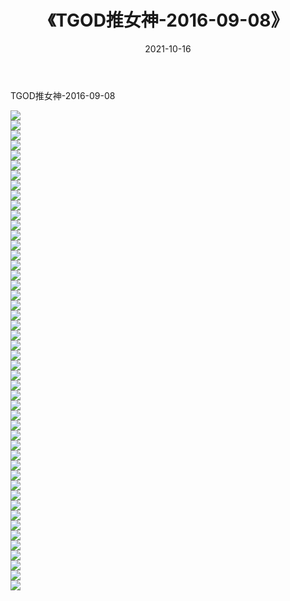 ﻿---
layout: post
title:  《TGOD推女神-2016-09-08》
date:   2021-10-16
img: http://img.660000.xyz/Sharelink/网络美图/2021/TGOD推女神-2016-09-08/000.jpg
categories: [美女, 清纯, 唯美]
---

TGOD推女神-2016-09-08

  ![](http://img.660000.xyz/Sharelink/网络美图/2021/TGOD推女神-2016-09-08/001.jpg) <br> ![](http://img.660000.xyz/Sharelink/网络美图/2021/TGOD推女神-2016-09-08/002.jpg) <br> ![](http://img.660000.xyz/Sharelink/网络美图/2021/TGOD推女神-2016-09-08/003.jpg) <br> ![](http://img.660000.xyz/Sharelink/网络美图/2021/TGOD推女神-2016-09-08/004.jpg) <br> ![](http://img.660000.xyz/Sharelink/网络美图/2021/TGOD推女神-2016-09-08/005.jpg) <br> ![](http://img.660000.xyz/Sharelink/网络美图/2021/TGOD推女神-2016-09-08/006.jpg) <br> ![](http://img.660000.xyz/Sharelink/网络美图/2021/TGOD推女神-2016-09-08/007.jpg) <br> ![](http://img.660000.xyz/Sharelink/网络美图/2021/TGOD推女神-2016-09-08/008.jpg) <br> ![](http://img.660000.xyz/Sharelink/网络美图/2021/TGOD推女神-2016-09-08/009.jpg) <br> ![](http://img.660000.xyz/Sharelink/网络美图/2021/TGOD推女神-2016-09-08/010.jpg) <br> ![](http://img.660000.xyz/Sharelink/网络美图/2021/TGOD推女神-2016-09-08/011.jpg) <br> ![](http://img.660000.xyz/Sharelink/网络美图/2021/TGOD推女神-2016-09-08/012.jpg) <br> ![](http://img.660000.xyz/Sharelink/网络美图/2021/TGOD推女神-2016-09-08/013.jpg) <br> ![](http://img.660000.xyz/Sharelink/网络美图/2021/TGOD推女神-2016-09-08/014.jpg) <br> ![](http://img.660000.xyz/Sharelink/网络美图/2021/TGOD推女神-2016-09-08/015.jpg) <br> ![](http://img.660000.xyz/Sharelink/网络美图/2021/TGOD推女神-2016-09-08/016.jpg) <br> ![](http://img.660000.xyz/Sharelink/网络美图/2021/TGOD推女神-2016-09-08/017.jpg) <br> ![](http://img.660000.xyz/Sharelink/网络美图/2021/TGOD推女神-2016-09-08/018.jpg) <br> ![](http://img.660000.xyz/Sharelink/网络美图/2021/TGOD推女神-2016-09-08/019.jpg) <br> ![](http://img.660000.xyz/Sharelink/网络美图/2021/TGOD推女神-2016-09-08/020.jpg) <br> ![](http://img.660000.xyz/Sharelink/网络美图/2021/TGOD推女神-2016-09-08/021.jpg) <br> ![](http://img.660000.xyz/Sharelink/网络美图/2021/TGOD推女神-2016-09-08/022.jpg) <br> ![](http://img.660000.xyz/Sharelink/网络美图/2021/TGOD推女神-2016-09-08/023.jpg) <br> ![](http://img.660000.xyz/Sharelink/网络美图/2021/TGOD推女神-2016-09-08/024.jpg) <br> ![](http://img.660000.xyz/Sharelink/网络美图/2021/TGOD推女神-2016-09-08/025.jpg) <br> ![](http://img.660000.xyz/Sharelink/网络美图/2021/TGOD推女神-2016-09-08/026.jpg) <br> ![](http://img.660000.xyz/Sharelink/网络美图/2021/TGOD推女神-2016-09-08/027.jpg) <br> ![](http://img.660000.xyz/Sharelink/网络美图/2021/TGOD推女神-2016-09-08/028.jpg) <br> ![](http://img.660000.xyz/Sharelink/网络美图/2021/TGOD推女神-2016-09-08/029.jpg) <br> ![](http://img.660000.xyz/Sharelink/网络美图/2021/TGOD推女神-2016-09-08/030.jpg) <br> ![](http://img.660000.xyz/Sharelink/网络美图/2021/TGOD推女神-2016-09-08/031.jpg) <br> ![](http://img.660000.xyz/Sharelink/网络美图/2021/TGOD推女神-2016-09-08/032.jpg) <br> ![](http://img.660000.xyz/Sharelink/网络美图/2021/TGOD推女神-2016-09-08/033.jpg) <br> ![](http://img.660000.xyz/Sharelink/网络美图/2021/TGOD推女神-2016-09-08/034.jpg) <br> ![](http://img.660000.xyz/Sharelink/网络美图/2021/TGOD推女神-2016-09-08/035.jpg) <br> ![](http://img.660000.xyz/Sharelink/网络美图/2021/TGOD推女神-2016-09-08/036.jpg) <br> ![](http://img.660000.xyz/Sharelink/网络美图/2021/TGOD推女神-2016-09-08/037.jpg) <br> ![](http://img.660000.xyz/Sharelink/网络美图/2021/TGOD推女神-2016-09-08/038.jpg) <br> ![](http://img.660000.xyz/Sharelink/网络美图/2021/TGOD推女神-2016-09-08/039.jpg) <br> ![](http://img.660000.xyz/Sharelink/网络美图/2021/TGOD推女神-2016-09-08/040.jpg) <br> ![](http://img.660000.xyz/Sharelink/网络美图/2021/TGOD推女神-2016-09-08/041.jpg) <br> ![](http://img.660000.xyz/Sharelink/网络美图/2021/TGOD推女神-2016-09-08/042.jpg) <br> ![](http://img.660000.xyz/Sharelink/网络美图/2021/TGOD推女神-2016-09-08/043.jpg) <br> ![](http://img.660000.xyz/Sharelink/网络美图/2021/TGOD推女神-2016-09-08/044.jpg) <br> ![](http://img.660000.xyz/Sharelink/网络美图/2021/TGOD推女神-2016-09-08/045.jpg) <br> ![](http://img.660000.xyz/Sharelink/网络美图/2021/TGOD推女神-2016-09-08/046.jpg) <br> ![](http://img.660000.xyz/Sharelink/网络美图/2021/TGOD推女神-2016-09-08/047.jpg) <br> ![](http://img.660000.xyz/Sharelink/网络美图/2021/TGOD推女神-2016-09-08/048.jpg) <br>